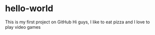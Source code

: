 # hello-world
This is my first project on GitHub
Hi guys,
I like to eat pizza and I love to play video games
